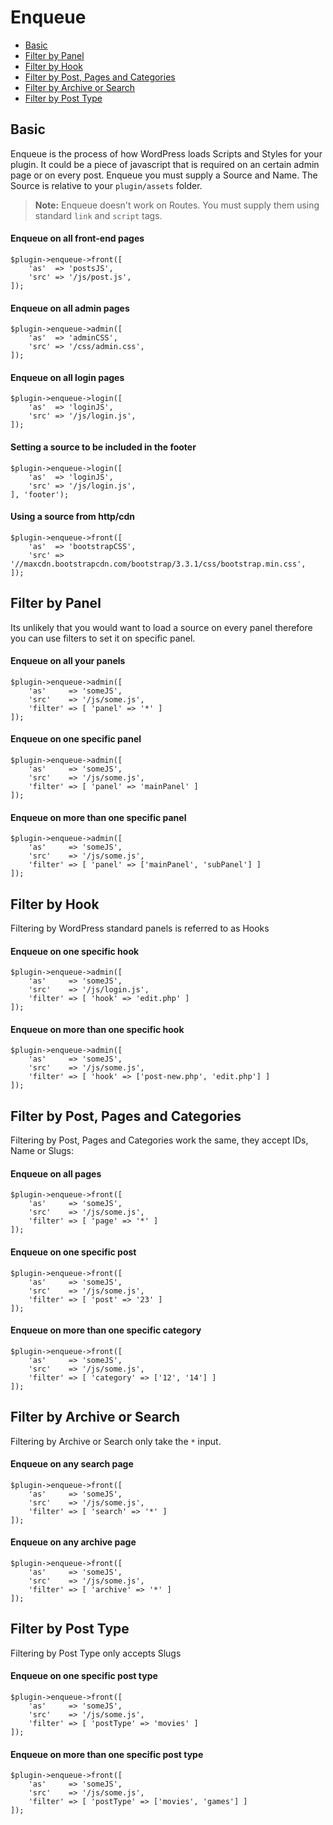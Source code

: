 # Enqueue

- [Basic](#basic)
- [Filter by Panel](#filter-panel)
- [Filter by Hook](#filter-hook)
- [Filter by Post, Pages and Categories](#filter-post)
- [Filter by Archive or Search](#filter-archive)
- [Filter by Post Type](#filter-post-type)

<a name="basic"></a>
## Basic

Enqueue is the process of how WordPress loads Scripts and Styles for your plugin. It could be a piece of javascript that is required on an certain admin page or on every post. Enqueue you must supply a Source and Name. The Source is relative to your `plugin/assets` folder.

> **Note:**  Enqueue doesn't work on Routes. You must supply them using standard `link` and `script` tags.


#### Enqueue on all front-end pages

	$plugin->enqueue->front([
		'as'  => 'postsJS',
		'src' => '/js/post.js',
	]);


#### Enqueue on all admin pages

	$plugin->enqueue->admin([
		'as'  => 'adminCSS',
		'src' => '/css/admin.css',
	]);

#### Enqueue on all login pages

	$plugin->enqueue->login([
		'as'  => 'loginJS',
		'src' => '/js/login.js',
	]);

#### Setting a source to be included in the footer

	$plugin->enqueue->login([
		'as'  => 'loginJS',
		'src' => '/js/login.js',
	], 'footer');

#### Using a source from http/cdn

	$plugin->enqueue->front([
		'as'  => 'bootstrapCSS',
		'src' => '//maxcdn.bootstrapcdn.com/bootstrap/3.3.1/css/bootstrap.min.css',
	]);



<a name="filter-panel"></a>
## Filter by Panel

Its unlikely that you would want to load a source on every panel therefore you can use filters to set it on specific panel.

#### Enqueue on all your panels

	$plugin->enqueue->admin([
		'as'     => 'someJS',
		'src'    => '/js/some.js',
		'filter' => [ 'panel' => '*' ]
	]);

#### Enqueue on one specific panel

	$plugin->enqueue->admin([
		'as'     => 'someJS',
		'src'    => '/js/some.js',
		'filter' => [ 'panel' => 'mainPanel' ]
	]);

#### Enqueue on more than one specific panel

	$plugin->enqueue->admin([
		'as'     => 'someJS',
		'src'    => '/js/some.js',
		'filter' => [ 'panel' => ['mainPanel', 'subPanel'] ]
	]);


<a name="filter-hook"></a>
## Filter by Hook

Filtering by WordPress standard panels is referred to as Hooks


#### Enqueue on one specific hook

	$plugin->enqueue->admin([
		'as'     => 'someJS',
		'src'    => '/js/login.js',
		'filter' => [ 'hook' => 'edit.php' ]
	]);

#### Enqueue on more than one specific hook

	$plugin->enqueue->admin([
		'as'     => 'someJS',
		'src'    => '/js/some.js',
		'filter' => [ 'hook' => ['post-new.php', 'edit.php'] ]
	]);


<a name="filter-post"></a>
## Filter by Post, Pages and Categories

Filtering by Post, Pages and Categories work the same, they accept IDs, Name or Slugs:


#### Enqueue on all pages

	$plugin->enqueue->front([
		'as'     => 'someJS',
		'src'    => '/js/some.js',
		'filter' => [ 'page' => '*' ]
	]);

#### Enqueue on one specific post

	$plugin->enqueue->front([
		'as'     => 'someJS',
		'src'    => '/js/some.js',
		'filter' => [ 'post' => '23' ]
	]);

#### Enqueue on more than one specific category

	$plugin->enqueue->front([
		'as'     => 'someJS',
		'src'    => '/js/some.js',
		'filter' => [ 'category' => ['12', '14'] ]
	]);

<a name="filter-archive"></a>
## Filter by Archive or Search

Filtering by Archive or Search only take the `*` input.

#### Enqueue on any search page

	$plugin->enqueue->front([
		'as'     => 'someJS',
		'src'    => '/js/some.js',
		'filter' => [ 'search' => '*' ]
	]);

#### Enqueue on any archive page

	$plugin->enqueue->front([
		'as'     => 'someJS',
		'src'    => '/js/some.js',
		'filter' => [ 'archive' => '*' ]
	]);

<a name="filter-post-type"></a>
## Filter by Post Type

Filtering by Post Type only accepts Slugs

#### Enqueue on one specific post type

	$plugin->enqueue->front([
		'as'     => 'someJS',
		'src'    => '/js/some.js',
		'filter' => [ 'postType' => 'movies' ]
	]);

#### Enqueue on more than one specific post type

	$plugin->enqueue->front([
		'as'     => 'someJS',
		'src'    => '/js/some.js',
		'filter' => [ 'postType' => ['movies', 'games'] ]
	]);
